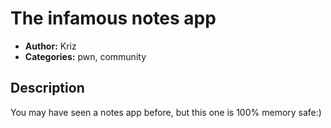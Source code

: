 # The infamous notes app

- **Author:** Kriz
- **Categories:** pwn, community

## Description

You may have seen a notes app before, but this one is 100% memory safe:)